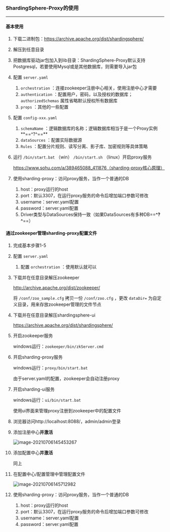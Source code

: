 ### ShardingSphere-Proxy的使用

---

#### 基本使用

1. 下载二进制包：https://archive.apache.org/dist/shardingsphere/

2. 解压到任意目录

3. 把数据库驱动jar包加入到lib目录：ShardingSphere-Proxy默认支持Postgresql，若要使用Mysql或是其他数据库，则需要导入jar包

4. 配置 `server.yaml` 
   1.  `orchestration` ：连接zookeeper注册中心相关，使用注册中心才需要
   2.  `authentication` ：配置用户，密码，以及授权的数据库；`authorizedSchemas` 属性省略默认授权所有数据库
   3.  `props` ：其他的一些配置

5. 配置 `config-xxx.yaml` 
   1.  `schemaName` ：逻辑数据库的名称；逻辑数据库相当于是一个Proxy实例**==^?^==**
   2.  `dataSources` ：配置实际数据源
   3.  `Rules` ：配置分片规则、读写分离、影子库、加密规则等具体策略

6. 运行 `/bin/start.bat` （win） `/bin/start.sh` （linux）开启proxy服务

   https://www.sohu.com/a/389465088_411876（sharding-proxy核心原理）

7. 使用sharding-proxy：访问proxy服务，当作一个普通的DB

   1. host：proxy运行的host
   2. port：默认3307，在运行proxy服务的命令后增加端口参数可修改
   3. username：server.yaml配置
   4. password：server.yaml配置
   5. Driver类型与DataSources保持一致（如果DataSources有多种DB==**^?^**==）

#### 通过zookeeper管理sharding-proxy配置文件

1. 完成基本步骤1-5

2. 配置 `server.yaml` 
   1.  配置 `orchestration` ：使用默认就可以

3. 下载并在任意目录解压zookeeper

   http://archive.apache.org/dist/zookeeper/

   将 `/conf/zoo_sample.cfg` 拷贝一份 `/conf/zoo.cfg` ，更改 `dataDir=` 为自定义目录，用来存放zookeeper管理的文件节点

4. 下载并在任意目录解压shardingsphere-ui

   https://archive.apache.org/dist/shardingsphere/

5. 开启zookeeper服务

   windows运行：`zookeeper/bin/zkServer.cmd` 

6. 开启sharding-proxy服务

   windows运行：`proxy/bin/start.bat` 

   由于server.yaml的配置，zookeeper会自动注册proxy

7. 开启sharding-ui服务

   windows运行：`ui/bin/start.bat` 

   使用ui界面来管理proxy注册到zookeeper中的配置文件

8. 浏览器访问http://localhost:8088/，admin/admin登录

9. 添加注册中心**并激活**

   ![image-20210706145453267](C:\Users\LMD\AppData\Roaming\Typora\typora-user-images\image-20210706145453267.png)

10. 添加配置中心**并激活**

    同上

11. 在配置中心/配置管理中管理配置文件

    ![image-20210706145712982](C:\Users\LMD\AppData\Roaming\Typora\typora-user-images\image-20210706145712982.png)

12. 使用sharding-proxy：访问proxy服务，当作一个普通的DB

    1. host：proxy运行的host
    2. port：默认3307，在运行proxy服务的命令后增加端口参数可修改
    3. username：server.yaml配置
    4. password：server.yaml配置
